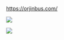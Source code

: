 https://orjinbus.com/

![](https://user-images.githubusercontent.com/115001323/226658570-92e35703-16a7-42af-b1ce-d5a13df19bd5.png)

![](https://user-images.githubusercontent.com/115001323/226657536-bf3533b6-7c75-4266-9740-7dc956789d91.jpeg)
